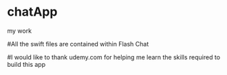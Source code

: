 # chatApp
my work

#All the swift files are contained within Flash Chat

#I would like to thank udemy.com for helping me learn the skills required to build this app

